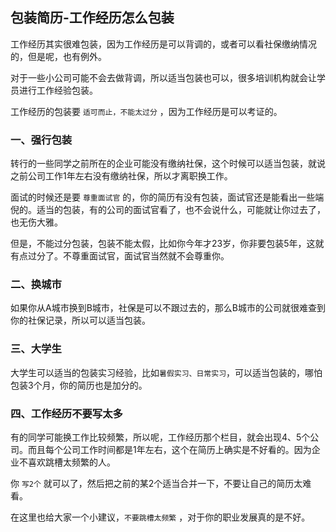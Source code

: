 ## 包装简历-工作经历怎么包装

工作经历其实很难包装，因为工作经历是可以背调的，或者可以看社保缴纳情况的，但是呢，也有例外。

对于一些小公司可能不会去做背调，所以适当包装也可以，很多培训机构就会让学员进行工作经验包装。

工作经历的包装要 `适可而止，不能太过分` ，因为工作经历是可以考证的。

### 一、强行包装

转行的一些同学之前所在的企业可能没有缴纳社保，这个时候可以适当包装，就说之前公司工作1年左右没有缴纳社保，所以才离职换工作。

面试的时候还是要 `尊重面试官` 的，你的简历有没有包装，面试官还是能看出一些端倪的。适当的包装，有的公司的面试官看了，也不会说什么，可能就让你过去了，也无伤大雅。

但是，不能过分包装，包装不能太假，比如你今年才23岁，你非要包装5年，这就有点过分了。不尊重面试官，面试官当然就不会尊重你。


### 二、换城市

如果你从A城市换到B城市，社保是可以不跟过去的，那么B城市的公司就很难查到你的社保记录，所以可以适当包装。


### 三、大学生

大学生可以适当的包装实习经验，比如`暑假实习、日常实习`，可以适当包装的，哪怕包装3个月，你的简历也是加分的。


### 四、工作经历不要写太多

有的同学可能换工作比较频繁，所以呢，工作经历那个栏目，就会出现4、5个公司。而且每个公司工作时间都是1年左右，这个在简历上确实是不好看的。因为企业不喜欢跳槽太频繁的人。

你 `写2个` 就可以了，然后把之前的某2个适当合并一下，不要让自己的简历太难看。

在这里也给大家一个小建议，`不要跳槽太频繁` ，对于你的职业发展真的是不好。